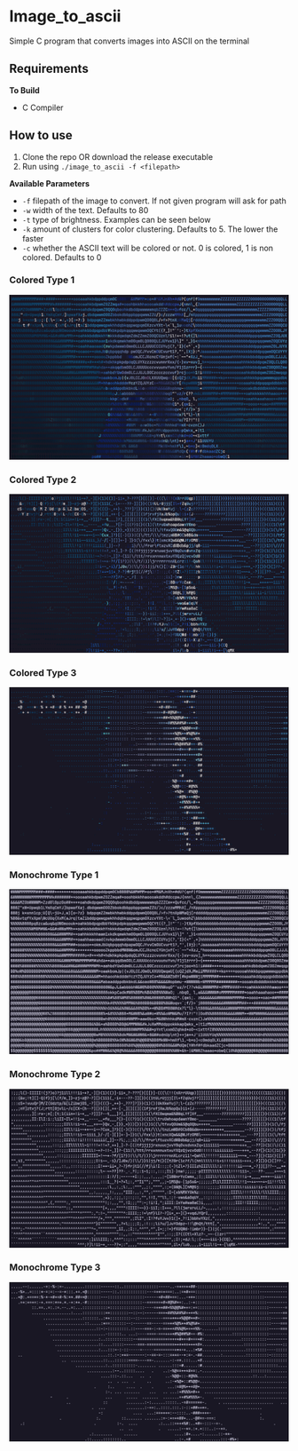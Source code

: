 # Image_to_ascii
Simple C program that converts images into ASCII on the terminal

## Requirements
**To Build**
- C Compiler
## How to use
1. Clone the repo OR download the release executable
2. Run using `./image_to_ascii -f <filepath>`

**Available Parameters**
- `-f` filepath of the image to convert. If not given program will ask for path
- `-w` width of the text. Defaults to 80
- `-t` type of brightness. Examples can be seen below
- `-k` amount of clusters for color clustering. Defaults to 5. The lower the faster
- `-c` whether the ASCII text will be colored or not. 0 is colored, 1 is non colored. Defaults to 0

### Colored Type 1
![colored type 1](media/colored1.png)
### Colored Type 2
![colored type 2](media/colored2.png)
### Colored Type 3
![colored type 3](media/colored3.png)
### Monochrome Type 1
![monochrome type 1](media/nocolor1.png)
### Monochrome Type 2
![monochrome type 2](media/nocolor2.png)
### Monochrome Type 3
![monochrome type 3](media/nocolor3.png)
